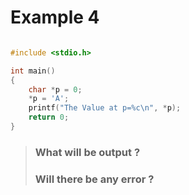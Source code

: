 # Example 4

```c

#include <stdio.h>

int main()
{
    char *p = 0;
    *p = 'A';
    printf("The Value at p=%c\n", *p);
    return 0;
}

```

> ### What will be output ?
> ### Will there be any error ?